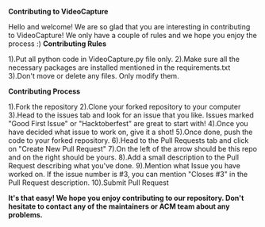 **Contributing to VideoCapture**

Hello and welcome! We are so glad that you are interesting in contributing to VideoCapture!
We only have a couple of rules and we hope you enjoy the process :)
**Contributing Rules**

   1).Put all python code in VideoCapture.py file only.
   2).Make sure all the necessary packages are installed mentioned in the requirements.txt 
   3).Don't move or delete any files. Only modify them.

**Contributing Process**

   1).Fork the repository
   2).Clone your forked repository to your computer
   3).Head to the issues tab and look for an issue that you like. Issues marked "Good First Issue" or "Hacktoberfest" are great to start with!
   4).Once you have decided what issue to work on, give it a shot!
   5).Once done, push the code to your forked repository.
   6).Head to the Pull Requests tab and click on "Create New Pull Request"
   7).On the left of the arrow should be this repo and on the right should be yours.
   8).Add a small description to the Pull Request describing what you've done.
   9).Mention what Issue you have worked on. If the issue number is #3, you can mention "Closes #3" in the Pull Request description.
   10).Submit Pull Request

**It's that easy! We hope you enjoy contributing to our repository. Don't hesitate to contact any of the maintainers or ACM team about any problems.**